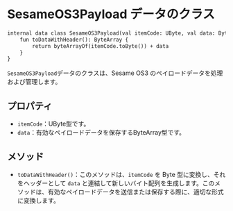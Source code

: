 
# SesameOS3Payload データのクラス
```svg
internal data class SesameOS3Payload(val itemCode: UByte, val data: ByteArray) {
    fun toDataWithHeader(): ByteArray {
        return byteArrayOf(itemCode.toByte()) + data
    }
}


```
`SesameOS3Payload`データのクラスは、Sesame OS3 のペイロードデータを処理および管理します。

## プロパティ

- `itemCode`：UByte型です。
- `data`：有効なペイロードデータを保存するByteArray型です。

## メソッド

- `toDataWithHeader()`：このメソッドは、`itemCode` を Byte 型に変換し、それをヘッダーとして `data` と連結して新しいバイト配列を生成します。このメソッドは、有効なペイロードデータを送信または保存する際に、適切な形式に変換します。